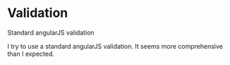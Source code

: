 # Validation
Standard angularJS validation

I try to use a standard angularJS validation. It seems more comprehensive than I expected.
